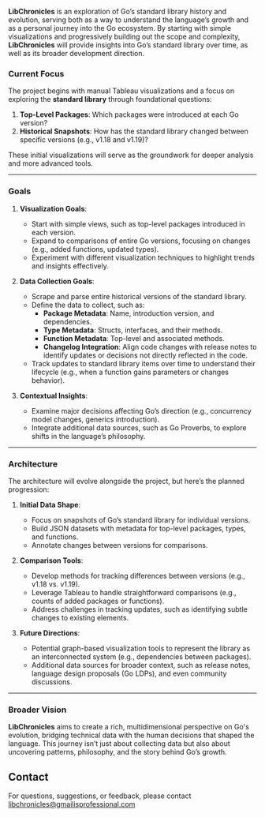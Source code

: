 **LibChronicles** is an exploration of Go’s standard library history and evolution, serving both as a way to understand the language’s growth and as a personal journey into the Go ecosystem. By starting with simple visualizations and progressively building out the scope and complexity, **LibChronicles** will provide insights into Go’s standard library over time, as well as its broader development direction.

### **Current Focus**
The project begins with manual Tableau visualizations and a focus on exploring the **standard library** through foundational questions:
1. **Top-Level Packages**: Which packages were introduced at each Go version?
2. **Historical Snapshots**: How has the standard library changed between specific versions (e.g., v1.18 and v1.19)?

These initial visualizations will serve as the groundwork for deeper analysis and more advanced tools.

---

### **Goals**
1. **Visualization Goals**:
   - Start with simple views, such as top-level packages introduced in each version.
   - Expand to comparisons of entire Go versions, focusing on changes (e.g., added functions, updated types).
   - Experiment with different visualization techniques to highlight trends and insights effectively.

2. **Data Collection Goals**:
   - Scrape and parse entire historical versions of the standard library.
   - Define the data to collect, such as:
     - **Package Metadata**: Name, introduction version, and dependencies.
     - **Type Metadata**: Structs, interfaces, and their methods.
     - **Function Metadata**: Top-level and associated methods.
     - **Changelog Integration**: Align code changes with release notes to identify updates or decisions not directly reflected in the code.
   - Track updates to standard library items over time to understand their lifecycle (e.g., when a function gains parameters or changes behavior).

3. **Contextual Insights**:
   - Examine major decisions affecting Go’s direction (e.g., concurrency model changes, generics introduction).
   - Integrate additional data sources, such as Go Proverbs, to explore shifts in the language’s philosophy.

---

### **Architecture**
The architecture will evolve alongside the project, but here’s the planned progression:
1. **Initial Data Shape**:
   - Focus on snapshots of Go’s standard library for individual versions.
   - Build JSON datasets with metadata for top-level packages, types, and functions.
   - Annotate changes between versions for comparisons.

2. **Comparison Tools**:
   - Develop methods for tracking differences between versions (e.g., v1.18 vs. v1.19).
   - Leverage Tableau to handle straightforward comparisons (e.g., counts of added packages or functions).
   - Address challenges in tracking updates, such as identifying subtle changes to existing elements.

3. **Future Directions**:
   - Potential graph-based visualization tools to represent the library as an interconnected system (e.g., dependencies between packages).
   - Additional data sources for broader context, such as release notes, language design proposals (Go LDPs), and even community discussions.

---

### **Broader Vision**
**LibChronicles** aims to create a rich, multidimensional perspective on Go's evolution, bridging technical data with the human decisions that shaped the language. This journey isn’t just about collecting data but also about uncovering patterns, philosophy, and the story behind Go’s growth.

## Contact
For questions, suggestions, or feedback, please contact [libchronicles@gmailisprofessional.com](mailto:libchronicles@gmailisprofessional.com)
